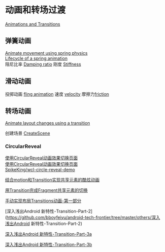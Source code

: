 # 动画和转场过渡

[Animations and Transitions](https://developer.android.com/develop/ui/views/animations)

## 弹簧动画

[Animate movement using spring physics](https://developer.android.com/develop/ui/views/animations/spring-animation)  
[Lifecycle of a spring animation](https://developer.android.com/develop/ui/views/animations/spring-animation#lifecycle-of-spring-animation)  
阻尼比率 [Damping ratio](https://developer.android.com/develop/ui/views/animations/spring-animation#damping-ratio) 刚度 [Stiffness](https://developer.android.com/develop/ui/views/animations/spring-animation#stiffness)

## 滑动动画

投掷动画 [fling animation](https://developer.android.com/develop/ui/views/animations/fling-animation)  速度 [velocity](https://developer.android.com/develop/ui/views/animations/fling-animation#setting-velocity)  摩擦力[friction](https://developer.android.com/develop/ui/views/animations/fling-animation#setting-friction)

## 转场动画

[Animate layout changes using a transition](https://developer.android.com/develop/ui/views/animations/transitions)   

创建场景 [CreateScene](https://developer.android.com/develop/ui/views/animations/transitions#CreateScene)

### CircularReveal

[使用CircularReveal动画效果切换页面](https://www.jianshu.com/p/e30510b83e0e)  
[使用CircularReveal动画效果切换页面](https://www.jianshu.com/p/e30510b83e0e)  
[SpikeKing/wcl-circle-reveal-demo](https://github.com/SpikeKing/wcl-circle-reveal-demo)  

[结合motion和Transition实现共享元素的酷炫动画](https://github.com/hehonghui/android-tech-frontier/blob/master/issue-43/结合motion和Transition实现共享元素的酷炫动画.md)

[用Transition完成Fragment共享元素的切换](https://github.com/bboyfeiyu/android-tech-frontier/blob/master/issue-35/用Transition完成Fragment共享元素的切换.md)

[手动实现布局Transitions动画-第一部分](https://github.com/bboyfeiyu/android-tech-frontier/blob/master/issue-16/手动实现布局Transitions动画-第一部分.md)

[深入浅出Android 新特性-Transition-Part-2](https://github.com/bboyfeiyu/android-tech-frontier/tree/master/others/深入浅出Android 新特性-Transition-Part-2)

[深入浅出Android 新特性-Transition-Part-3a](https://github.com/bboyfeiyu/android-tech-frontier/blob/master/issue-7/深入浅出Android新特性-Transition-Part-3a)

[深入浅出Android 新特性-Transition-Part-3b](https://github.com/bboyfeiyu/android-tech-frontier/blob/master/issue-7/深入浅出Android新特性-Transition-Part-3b)
